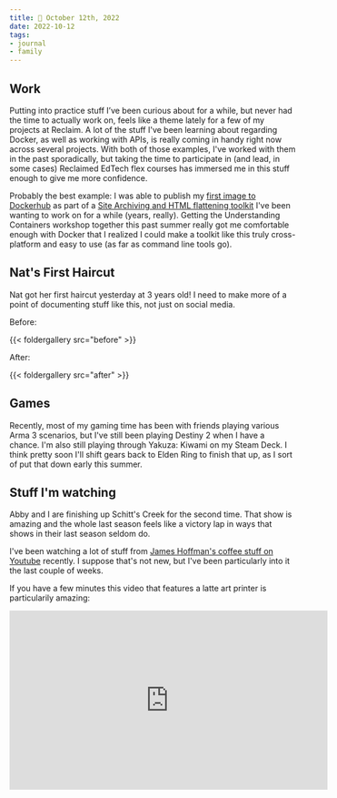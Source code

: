```yaml
---
title: 📓 October 12th, 2022
date: 2022-10-12
tags:
- journal
- family
---
```


## Work
Putting into practice stuff I’ve been curious about for a while, but never had the time to actually work on, feels like a theme lately for a few of my projects at Reclaim. A lot of the stuff I've been learning about regarding Docker, as well as working with APIs, is really coming in handy right now across several projects. With both of those examples, I've worked with them in the past sporadically, but taking the time to participate in (and lead, in some cases) Reclaimed EdTech flex courses has immersed me in this stuff enough to give me more confidence.

Probably the best example: I was able to publish my [first image to Dockerhub](https://hub.docker.com/r/taylorjadin/httrack) as part of a [Site Archiving and HTML flattening toolkit](https://github.com/TaylorJadin/site-archiving-flattening-toolkit/) I've been wanting to work on for a while (years, really). Getting the Understanding Containers workshop together this past summer really got me comfortable enough with Docker that I realized I could make a toolkit like this truly cross-platform and easy to use (as far as command line tools go).

## Nat's First Haircut
Nat got her first haircut yesterday at 3 years old! I need to make more of a point of documenting stuff like this, not just on social media. 

Before:

{{< foldergallery src="before" >}}

After:

{{< foldergallery src="after" >}}

## Games
Recently, most of my gaming time has been with friends playing various Arma 3 scenarios, but I've still been playing Destiny 2 when I have a chance. I'm also still playing through Yakuza: Kiwami on my Steam Deck. I think pretty soon I'll shift gears back to Elden Ring to finish that up, as I sort of put that down early this summer. 

## Stuff I'm watching
Abby and I are finishing up Schitt's Creek for the second time. That show is amazing and the whole last season feels like a victory lap in ways that shows in their last season seldom do. 

I've been watching a lot of stuff from [James Hoffman's coffee stuff on Youtube](https://www.youtube.com/channel/UCMb0O2CdPBNi-QqPk5T3gsQ) recently. I suppose that's not new, but I've been particularly into it the last couple of weeks.

If you have a few minutes this video that features a latte art printer is particularily amazing:

<iframe width="560" height="315" src="https://www.youtube-nocookie.com/embed/xs9F6-ldjDk?start=799" title="YouTube video player" frameborder="0" allow="accelerometer; autoplay; clipboard-write; encrypted-media; gyroscope; picture-in-picture" allowfullscreen></iframe>


